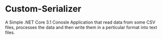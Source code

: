 # Custom-Serializer

A Simple .NET Core 3.1 Conosle Application that read data from some CSV files, processes the data and then write them in a perticular format into text files.
